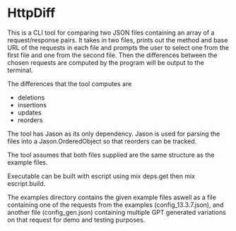 # HttpDiff

This is a CLI tool for comparing two JSON files containing an array of
a request/response pairs. It takes in two files, prints out the method
and base URL of the requests in each file and prompts the user to
select one from the first file and one from the second file. Then the
differences between the chosen requests are computed by the program will be output to the terminal.

The differences that the tool computes are
   - deletions
   - insertions
   - updates 
   - reorders 

The tool has Jason as its only dependency. Jason is used for parsing the files into a Jason.OrderedObject so that reorders can be tracked.

The tool assumes that both files supplied are the same structure as the example files.

Executable can be built with escript using mix deps.get then mix escript.build.

The examples directory contains the given example files aswell as a file containing one of the requests from the examples (config_13.3.7.json), and another file (config_gen.json) containing multiple GPT generated variations on that request for demo and testing purposes.

